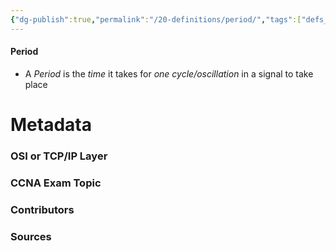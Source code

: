 ```yaml
---
{"dg-publish":true,"permalink":"/20-definitions/period/","tags":["defs_ccna"]}
---
```


#### Period
- A *Period* is the *time* it takes for *one cycle/oscillation* in a signal to take place







# Metadata
### OSI or TCP/IP Layer

### CCNA Exam Topic

### Contributors

### Sources

